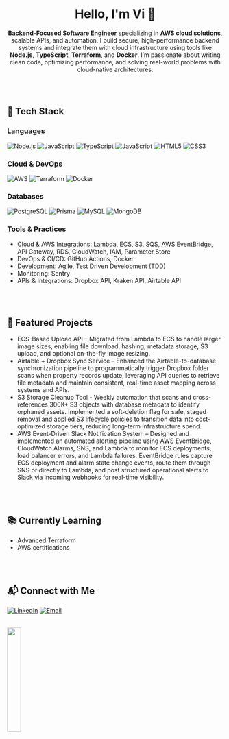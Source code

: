 

<h1 align="center">Hello, I'm Vi 👋</h1>

<p align="center">
  <b>Backend-Focused Software Engineer</b> specializing in <b>AWS cloud solutions</b>, scalable APIs, and automation.  
  I build secure, high-performance backend systems and integrate them with cloud infrastructure using tools like <b>Node.js</b>, <b>TypeScript</b>, <b>Terraform</b>, and <b>Docker</b>.  
  I’m passionate about writing clean code, optimizing performance, and solving real-world problems with cloud-native architectures.
</p>


<br>
<br>

## 🚀 Tech Stack

### Languages
![Node.js](https://img.shields.io/badge/Node.js-339933?style=flat-square&logo=node.js&logoColor=white)
![JavaScript](https://img.shields.io/badge/JavaScript-F7DF1E?style=flat-square&logo=javascript&logoColor=black)
![TypeScript](https://img.shields.io/badge/TypeScript-007ACC?style=flat-square&logo=typescript&logoColor=white)
![JavaScript](https://img.shields.io/badge/JavaScript-F7DF1E?style=flat-square&logo=javascript&logoColor=white)
![HTML5](https://img.shields.io/badge/HTML5-E34F26?style=flat-square&logo=html5&logoColor=white)
![CSS3](https://img.shields.io/badge/CSS3-1572B6?style=flat-square&logo=css3&logoColor=white)

### Cloud & DevOps
![AWS](https://img.shields.io/badge/AWS-232F3E?style=flat-square&logo=amazon-aws&logoColor=white)
![Terraform](https://img.shields.io/badge/Terraform-7B42BC?style=flat-square&logo=terraform&logoColor=white)
![Docker](https://img.shields.io/badge/Docker-2496ED?style=flat-square&logo=docker&logoColor=white)

### Databases
![PostgreSQL](https://img.shields.io/badge/PostgreSQL-4169E1?style=flat-square&logo=postgresql&logoColor=white)
![Prisma](https://img.shields.io/badge/Prisma-2D3748?style=flat-square&logo=prisma&logoColor=white)
![MySQL](https://img.shields.io/badge/MySQL-4479A1?style=flat-square&logo=mysql&logoColor=white)
![MongoDB](https://img.shields.io/badge/MongoDB-47A248?style=flat-square&logo=mongodb&logoColor=white)

### Tools & Practices
- Cloud & AWS Integrations: Lambda, ECS, S3, SQS, AWS EventBridge, API Gateway, RDS, CloudWatch, IAM, Parameter Store
- DevOps & CI/CD: GitHub Actions, Docker
- Development: Agile, Test Driven Development (TDD)
- Monitoring: Sentry
- APIs & Integrations: Dropbox API, Kraken API, Airtable API

<br>
<br>

## 📌 Featured Projects
- ECS-Based Upload API – Migrated from Lambda to ECS to handle larger image sizes, enabling file download, hashing, metadata storage, S3 upload, and optional on-the-fly image resizing. 
- Airtable + Dropbox Sync Service – Enhanced the Airtable-to-database synchronization pipeline to programmatically trigger Dropbox folder scans when property records update, leveraging API queries to retrieve file metadata and maintain consistent, real-time asset mapping across systems and APIs.
- S3 Storage Cleanup Tool - Weekly automation that scans and cross-references 300K+ S3 objects with database metadata to identify orphaned assets. Implemented a soft-deletion flag for safe, staged removal and applied S3 lifecycle policies to transition data into cost-optimized storage tiers, reducing long-term infrastructure spend.
- AWS Event-Driven Slack Notification System – Designed and implemented an automated alerting pipeline using AWS EventBridge, CloudWatch Alarms, SNS, and Lambda to monitor ECS deployments, load balancer errors, and Lambda failures. EventBridge rules capture ECS deployment and alarm state change events, route them through SNS or directly to Lambda, and post structured operational alerts to Slack via incoming webhooks for real-time visibility.


<br>
<br>

## 📚 Currently Learning
- Advanced Terraform
- AWS certifications

<br>
<br>

## 📬 Connect with Me
[![LinkedIn](https://img.shields.io/badge/LinkedIn-0A66C2?style=flat-square&logo=linkedin&logoColor=white)](https://www.linkedin.com/in/vi-bui-099999250/)
[![Email](https://img.shields.io/badge/Email-D14836?style=flat-square&logo=gmail&logoColor=white)](mailto:pkkhanhbui@gmail.com)


<br>
<div align="left">
  <img src="./assets/img/quote.gif" width="25%"/>
</div>
<!--
**khanhpbui/khanhpbui** is a ✨ _special_ ✨ repository because its `README.md` (this file) appears on your GitHub profile.


Here are some ideas to get you started:

- 🔭 I’m currently working on ...
- 🌱 I’m currently learning ...
- 👯 I’m looking to collaborate on ...
- 🤔 I’m looking for help with ...
- 💬 Ask me about ...
- 📫 How to reach me: ...
- 😄 Pronouns: ...
- ⚡ Fun fact: ...
-->

